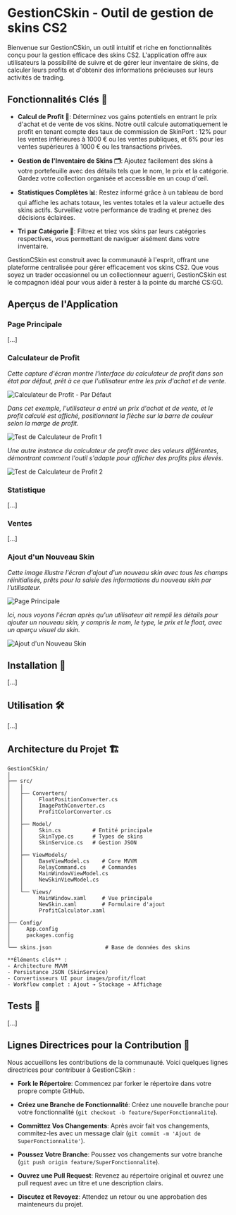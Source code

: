 # GestionCSkin - Outil de gestion de skins CS2

Bienvenue sur GestionCSkin, un outil intuitif et riche en fonctionnalités conçu pour la gestion efficace des skins CS2. L'application offre aux utilisateurs la possibilité de suivre et de gérer leur inventaire de skins, de calculer leurs profits et d'obtenir des informations précieuses sur leurs activités de trading.

## Fonctionnalités Clés 🌟

- **Calcul de Profit 💸**: Déterminez vos gains potentiels en entrant le prix d'achat et de vente de vos skins. Notre outil calcule automatiquement le profit en tenant compte des taux de commission de SkinPort : 12% pour les ventes inférieures à 1000 € ou les ventes publiques, et 6% pour les ventes supérieures à 1000 € ou les transactions privées.

- **Gestion de l'Inventaire de Skins 🗂️**: Ajoutez facilement des skins à votre portefeuille avec des détails tels que le nom, le prix et la catégorie. Gardez votre collection organisée et accessible en un coup d'œil.

- **Statistiques Complètes 📊**: Restez informé grâce à un tableau de bord qui affiche les achats totaux, les ventes totales et la valeur actuelle des skins actifs. Surveillez votre performance de trading et prenez des décisions éclairées.

- **Tri par Catégorie 📑**: Filtrez et triez vos skins par leurs catégories respectives, vous permettant de naviguer aisément dans votre inventaire.

GestionCSkin est construit avec la communauté à l'esprit, offrant une plateforme centralisée pour gérer efficacement vos skins CS2. Que vous soyez un trader occasionnel ou un collectionneur aguerri, GestionCSkin est le compagnon idéal pour vous aider à rester à la pointe du marché CS:GO.

## Aperçus de l'Application

### Page Principale
[...]

### Calculateur de Profit 
*Cette capture d'écran montre l'interface du calculateur de profit dans son état par défaut, prêt à ce que l'utilisateur entre les prix d'achat et de vente.*

![Calculateur de Profit - Par Défaut](GestionCSkin/img/readme/ProfitCalculatorDefault.png)

*Dans cet exemple, l'utilisateur a entré un prix d'achat et de vente, et le profit calculé est affiché, positionnant la flèche sur la barre de couleur selon la marge de profit.*

![Test de Calculateur de Profit 1](GestionCSkin/img/readme/ProfitCalculatorTest1.png)

*Une autre instance du calculateur de profit avec des valeurs différentes, démontrant comment l'outil s'adapte pour afficher des profits plus élevés.*

![Test de Calculateur de Profit 2](GestionCSkin/img/readme/ProfitCalculatorTest2.png)

### Statistique
[...]

### Ventes
[...]

### Ajout d'un Nouveau Skin

*Cette image illustre l'écran d'ajout d'un nouveau skin avec tous les champs réinitialisés, prêts pour la saisie des informations du nouveau skin par l'utilisateur.*

![Page Principale](GestionCSkin/img/readme/NewSkinDefault.png)

*Ici, nous voyons l'écran après qu'un utilisateur ait rempli les détails pour ajouter un nouveau skin, y compris le nom, le type, le prix et le float, avec un aperçu visuel du skin.*

![Ajout d'un Nouveau Skin](GestionCSkin/img/readme/NewSkinFull.png)



## Installation 🔧

[...]

## Utilisation 🛠️

[...]

## Architecture du Projet 🏗️

```
GestionCSkin/
│
├── src/
│   │
│   ├── Converters/
│   │     FloatPositionConverter.cs
│   │     ImagePathConverter.cs
│   │     ProfitColorConverter.cs
│   │
│   ├── Model/
│   │     Skin.cs          # Entité principale
│   │     SkinType.cs      # Types de skins
│   │     SkinService.cs   # Gestion JSON
│   │
│   ├── ViewModels/
│   │     BaseViewModel.cs    # Core MVVM
│   │     RelayCommand.cs     # Commandes
│   │     MainWindowViewModel.cs
│   │     NewSkinViewModel.cs
│   │
│   └── Views/
│         MainWindow.xaml     # Vue principale
│         NewSkin.xaml        # Formulaire d'ajout
│         ProfitCalculator.xaml
│
├── Config/
│     App.config
│     packages.config
│
└── skins.json                 # Base de données des skins

**Éléments clés** :
- Architecture MVVM 
- Persistance JSON (SkinService) 
- Convertisseurs UI pour images/profit/float 
- Workflow complet : Ajout ➔ Stockage ➔ Affichage
```

## Tests 🧪

[...]

## Lignes Directrices pour la Contribution 🤝

Nous accueillons les contributions de la communauté. Voici quelques lignes directrices pour contribuer à GestionCSkin :

- **Fork le Répertoire**: Commencez par forker le répertoire dans votre propre compte GitHub.

- **Créez une Branche de Fonctionnalité**: Créez une nouvelle branche pour votre fonctionnalité (`git checkout -b feature/SuperFonctionnalite`).

- **Committez Vos Changements**: Après avoir fait vos changements, commitez-les avec un message clair (`git commit -m 'Ajout de SuperFonctionnalite'`).

- **Poussez Votre Branche**: Poussez vos changements sur votre branche (`git push origin feature/SuperFonctionnalite`).

- **Ouvrez une Pull Request**: Revenez au répertoire original et ouvrez une pull request avec un titre et une description clairs.

- **Discutez et Revoyez**: Attendez un retour ou une approbation des mainteneurs du projet.


